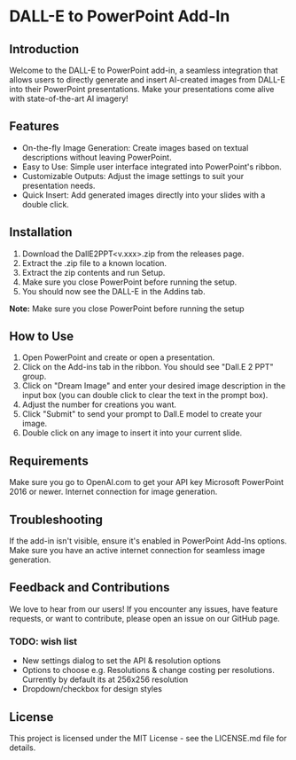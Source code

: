 # DALL-E to PowerPoint Add-In

## Introduction
Welcome to the DALL-E to PowerPoint add-in, a seamless integration that allows users to directly generate and insert AI-created images from DALL-E into their PowerPoint presentations. Make your presentations come alive with state-of-the-art AI imagery!

## Features
- On-the-fly Image Generation: Create images based on textual descriptions without leaving PowerPoint.
- Easy to Use: Simple user interface integrated into PowerPoint's ribbon.
- Customizable Outputs: Adjust the image settings to suit your presentation needs.
- Quick Insert: Add generated images directly into your slides with a double click.

## Installation
1. Download the DallE2PPT<v.xxx>.zip from the releases page.
2. Extract the .zip file to a known location.
3. Extract the zip contents and run Setup. 
4. Make sure you close PowerPoint before running the setup.  
5. You should now see the DALL-E in the Addins tab.

**Note:** Make sure you close PowerPoint before running the setup  

## How to Use
1. Open PowerPoint and create or open a presentation.
2. Click on the Add-ins tab in the ribbon. You should see "Dall.E 2 PPT" group.
3. Click on "Dream Image" and enter your desired image description in the input box (you can double click to clear the text in the prompt box).
4. Adjust the number for creations you want.
5. Click "Submit" to send your prompt to Dall.E model to create your image. 
6. Double click on any image to insert it into your current slide.


## Requirements
Make sure you go to OpenAI.com to get your API key
Microsoft PowerPoint 2016 or newer.
Internet connection for image generation.

## Troubleshooting
If the add-in isn't visible, ensure it's enabled in PowerPoint Add-Ins options.
Make sure you have an active internet connection for seamless image generation.

## Feedback and Contributions
We love to hear from our users! If you encounter any issues, have feature requests, or want to contribute, please open an issue on our GitHub page.

### TODO: wish list
- New settings dialog to set the API & resolution options
- Options to choose e.g. Resolutions & change costing per resolutions. Currently by default its at 256x256 resolution 
- Dropdown/checkbox for design styles 

## License
This project is licensed under the MIT License - see the LICENSE.md file for details.